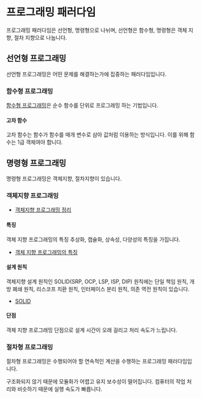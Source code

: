 # 프로그래밍 패러다임

프로그래밍 패러다임은 선언형, 명령형으로 나뉘며, 선언형은 함수형, 명령형은 객체 지향, 절차 지향으로 나눕니다.

## 선언형 프로그래밍

선언형 프로그래밍은 어떤 문제를 해결하는가에 집중하는 패러다임입니다.

### 함수형 프로그래밍

[함수형 프로그래밍](<../프로그래밍 페러다임/함수형/함수형 프로그래밍.md>)은 순수 함수를 단위로 프로그래밍 하는 기법입니다.

#### 고차 함수

고차 함수는 함수가 함수를 매개 변수로 삼아 값처럼 이용하는 방식입니다. 이를 위해 함수는 1급 객체여야 합니다.

## 명령형 프로그래밍

명령형 프로그래밍은 객체지향, 절차지향이 있습니다.

### 객체지향 프로그래밍

- [객체지향 프로그래밍 정리](<../프로그래밍 페러다임/객체지향/객체지향의 사실과 오해.md>)

#### 특징

객체 지향 프로그래밍의 특징 추상화, 캡슐화, 상속성, 다양성의 특징을 가집니다.

- [객체 지향 프로그래밍의 특징](<../프로그래밍 페러다임/객체지향/객체지향의 특징.md>)

#### 설계 원칙

객체지향 설계 원칙인 SOLID(SRP, OCP, LSP, ISP, DIP) 원칙에는 단일 책임 원칙, 개방 폐쇄 원칙, 리스코프 치환 원칙, 인터페이스 분리 원칙, 의존 역전 원칙이 있습니다.

- [SOLID](<../프로그래밍 페러다임/객체지향/SOLID원칙.md>)

#### 단점

객체 지향 프로그래밍 단점으로 설계 시간이 오래 걸리고 처리 속도가 느립니다.

### 절차형 프로그래밍

절차형 프로그래밍은 수행되어야 할 연속적인 계산을 수행하는 프로그래밍 패러다임입니다.

구조화되지 않기 때문에 모듈화가 어렵고 유지 보수성이 떨어집니다. 컴퓨터의 작업 처리와 비슷하기 때문에 실행 속도가 빠릅니다.
